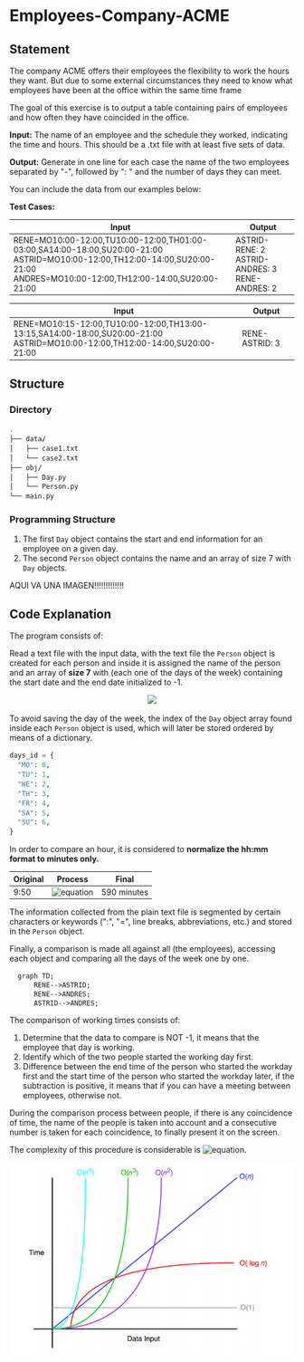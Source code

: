 # Employees-Company-ACME

## Statement

The company ACME offers their employees the flexibility to work the hours they want. But due to some external circumstances they need to know what employees have been at the office within the same time frame

The goal of this exercise is to output a table containing pairs of employees and how often they have coincided in the office.

**Input:**
The name of an employee and the schedule they worked, indicating the time and hours. This should be a .txt file with at least five sets of data. 

**Output:**
Generate in one line for each case the name of the two employees separated by "-", followed by ": " and the number of days they can meet.

You can include the data from our examples below:

**Test Cases:**

| Input | Output |
| --- | --- |
| RENE=MO10:00-12:00,TU10:00-12:00,TH01:00-03:00,SA14:00-18:00,SU20:00-21:00<br>ASTRID=MO10:00-12:00,TH12:00-14:00,SU20:00-21:00<br>ANDRES=MO10:00-12:00,TH12:00-14:00,SU20:00-21:00 | ASTRID-RENE: 2<br>ASTRID-ANDRES: 3<br>RENE-ANDRES: 2 |

| Input | Output |
| --- | --- |
| RENE=MO10:15-12:00,TU10:00-12:00,TH13:00-13:15,SA14:00-18:00,SU20:00-21:00<br>ASTRID=MO10:00-12:00,TH12:00-14:00,SU20:00-21:00 | RENE-ASTRID: 3 |

## Structure

### Directory

```bash
.
├── data/
│   ├── case1.txt
│   └── case2.txt
├── obj/
│   ├── Day.py
│   └── Person.py
└── main.py
```

### Programming Structure

1. The first ``Day`` object contains the start and end information for an employee on a given day.
2. The second ``Person`` object contains the name and an array of size 7 with ``Day`` objects.

AQUI VA UNA IMAGEN!!!!!!!!!!!!!


## Code Explanation

The program consists of:

Read a text file with the input data, with the text file the ``Person`` object is created for each person and inside it is assigned the name of the person and an array of **size 7** with (each one of the days of the week) containing the start date and the end date initialized to -1.


<p align="center">
  <img src="https://mermaid.ink/img/pako:eNptkcEKwjAMhl-l5KSoLzA86s2D4NGJhDXOwtZKkx5E9-5Gt6mb5hS-fCU_6Q2KYAkyKCpkXjksI9a5N1pbihy8Wd4XC7PCawtfWje6tciY2U6i86XxWNOb6RM2G8ey1-7wxiXJ8elNpgNk1f5C_GvxyGq-A-mKTxrnxTh_PIcUBywkGcLn4k4cxenV0f5fmf_ITT9tC-ZQU6zRWT3zK2UOciY9FWTaWjphqiSH3DeqpotFobV1EiJkJ6yY5oBJwu7qC8gkJuql7rc6q3kAq7aNIA">
</p>


To avoid saving the day of the week, the index of the ``Day`` object array found inside each ``Person`` object is used, which will later be stored ordered by means of a dictionary.

```python
days_id = {
  "MO": 0,
  "TU": 1,
  "WE": 2,
  "TH": 3,
  "FR": 4,
  "SA": 5,
  "SU": 6,
}
```

In order to compare an hour, it is considered to **normalize the hh:mm format to minutes only.**

| Original | Process | Final |
| --- | --- | --- |
| 9:50 | ![equation](https://latex.codecogs.com/svg.image?9&space;hours&space;*&space;60&space;&plus;&space;50&space;minutes) | 590 minutes |

The information collected from the plain text file is segmented by certain characters or keywords (":", "=", line breaks, abbreviations, etc.) and stored in the ``Person`` object.

Finally, a comparison is made all against all (the employees), accessing each object and comparing all the days of the week one by one. 

```mermaid
  graph TD;
      RENE-->ASTRID;
      RENE-->ANDRES;
      ASTRID-->ANDRES;
```

The comparison of working times consists of:

1. Determine that the data to compare is NOT -1, it means that the employee that day is working.
2. Identify which of the two people started the working day first.
3. Difference between the end time of the person who started the workday first and the start time of the person who started the workday later, if the subtraction is positive, it means that if you can have a meeting between employees, otherwise not.

During the comparison process between people, if there is any coincidence of time, the name of the people is taken into account and a consecutive number is taken for each coincidence, to finally present it on the screen.

The complexity of this procedure is considerable is ![equation](https://latex.codecogs.com/svg.image?O(n^2)).

![Big O](assets/big_o.png?raw=true "Title")
